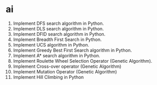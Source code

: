 # ai

1. Implement DFS search algorithm in Python.
2. Implement DLS search algorithm in Python.
3. Implement DFID search algorithm in Python.
4. Implement Breadth First Search in Python.
5. Implement UCS algorithm in Python.
6. Implement Greedy Best First Search algorithm in Python.
7. Implement A* search algorithm in Python.
8. Implement Roulette Wheel Selection Operator (Genetic Algorithm).
9. Implement Cross-over operator (Genetic Algorithm) 
10. Implement Mutation Operator (Genetic Algorithm) 
11. Implement Hill Climbing in Python
